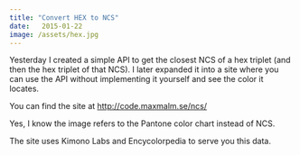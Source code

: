 ```yaml
---
title: "Convert HEX to NCS"
date:   2015-01-22
image: /assets/hex.jpg
---
```


Yesterday I created a simple API to get the closest NCS of a hex triplet (and then the hex triplet of that NCS). I later expanded it into a site where you can use the API without implementing it yourself and see the color it locates.

You can find the site at http://code.maxmalm.se/ncs/

Yes, I know the image refers to the Pantone color chart instead of NCS.

The site uses Kimono Labs and Encycolorpedia to serve you this data.